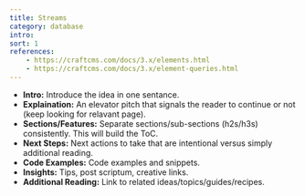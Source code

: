 ```yaml
---
title: Streams
category: database
intro:
sort: 1
references:
    - https://craftcms.com/docs/3.x/elements.html
    - https://craftcms.com/docs/3.x/element-queries.html
---
```


- **Intro:** Introduce the idea in one sentance.
- **Explaination:** An elevator pitch that signals the reader to continue or not (keep looking for relavant page).
- **Sections/Features:** Separate sections/sub-sections (h2s/h3s) consistently. This will build the ToC.
- **Next Steps:** Next actions to take that are intentional versus simply additional reading.
- **Code Examples:** Code examples and snippets.
- **Insights:** Tips, post scriptum, creative links.
- **Additional Reading:** Link to related ideas/topics/guides/recipes.

